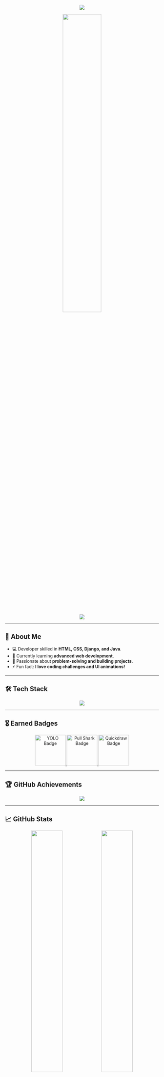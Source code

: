 <!-- Banner Image -->
<p align="center">
  <img src="https://capsule-render.vercel.app/api?type=waving&color=gradient&height=200&section=header&text=Hi%20there!%20I'm%20Rishika%20Panth,%20a%20Web%20Developer&fontSize=30&fontColor=fff&animation=fadeIn" />
</p>

<p align="center">
  <img src="https://media.giphy.com/media/LMcB8XospGZO8UQq87/giphy.gif" width="50%">
</p>

<p align="center">
  <img src="https://readme-typing-svg.herokuapp.com?font=Fira+Code&weight=600&size=22&pause=1000&color=FFA500&center=true&width=600&lines=Full-Stack+Developer;Passionate+about+Coding;Java+%7C+Django+%7C+Web+Development" />
</p>

---

## 🚀 About Me  
- 💻 Developer skilled in **HTML, CSS, Django, and Java**.  
- 🌱 Currently learning **advanced web development**.  
- 🎯 Passionate about **problem-solving and building projects**.  
- ⚡ Fun fact: **I love coding challenges and UI animations!**  

---

## 🛠️ Tech Stack  
<p align="center">
  <img src="https://skillicons.dev/icons?i=html,css,js,java,django,git,github" />
</p>

---

## 🎖 Earned Badges  
<p align="center">
  <a href="https://github.com/users/RishikaPanth/achievements/yolo">
    <img src="https://github.githubassets.com/images/modules/profile/achievements/yolo-default.png" width="100" alt="YOLO Badge">
  </a>
  <a href="https://github.com/users/RishikaPanth/achievements/pull-shark">
    <img src="https://github.githubassets.com/images/modules/profile/achievements/pull-shark-default.png" width="100" alt="Pull Shark Badge">
  </a>
  <a href="https://github.com/users/RishikaPanth/achievements/quickdraw">
    <img src="https://github.githubassets.com/images/modules/profile/achievements/quickdraw-default.png" width="100" alt="Quickdraw Badge">
  </a>
</p>

---

## 🏆 GitHub Achievements  
<p align="center">
  <img src="https://github-profile-trophy.vercel.app/?username=RishikaPanth&theme=radical&no-frame=true&margin-w=15&row=1" />
</p>

---

## 📈 GitHub Stats  
<p align="center">
  <img src="https://github-readme-stats.vercel.app/api?username=RishikaPanth&show_icons=true&theme=radical" width="45%" />
  <img src="https://github-readme-streak-stats.herokuapp.com?user=RishikaPanth&theme=radical" width="45%" />
</p>

<p align="center">
  <img src="https://github-profile-summary-cards.vercel.app/api/cards/profile-details?username=RishikaPanth&theme=github" width="85%" alt="GitHub Profile Summary">
</p>

---

## 🔥 Contribution Activity  
<p align="center">
  <img src="https://github-readme-streak-stats.herokuapp.com/?user=RishikaPanth&theme=dark" width="85%" alt="GitHub Streak">
</p>

<p align="center">
  <img src="https://github-readme-stats.vercel.app/api/top-langs/?username=RishikaPanth&layout=compact&theme=dark" width="48%" alt="Top Languages">
</p>

<p align="center">
  <img src="https://github-profile-summary-cards.vercel.app/api/cards/repos-per-language?username=RishikaPanth&theme=github" width="48%" alt="Repos per Language">
  <img src="https://github-profile-summary-cards.vercel.app/api/cards/most-commit-language?username=RishikaPanth&theme=github" width="48%" alt="Most Commit Language">
</p>

---

## 📫 Connect with Me  
<p align="center">
  <a href="[www.linkedin.com/in/rishika-panth](https://www.linkedin.com/in/rishika-panth/)"><img src="https://img.shields.io/badge/LinkedIn-blue?style=for-the-badge&logo=linkedin" /></a>
  <a href="rishikapanth02@gmail.com"><img src="https://img.shields.io/badge/Email-red?style=for-the-badge&logo=gmail" /></a>
</p>

---

<p align="center">
  ✨ **_Let's build something amazing together!_** 🚀
</p>

<p align="center">
  <img src="https://capsule-render.vercel.app/api?type=waving&color=gradient&height=100&section=footer" />
</p>
